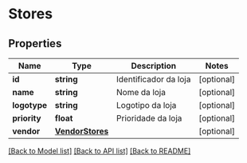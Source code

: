 # Stores

## Properties
Name | Type | Description | Notes
------------ | ------------- | ------------- | -------------
**id** | **string** | Identificador da loja | [optional] 
**name** | **string** | Nome da loja | [optional] 
**logotype** | **string** | Logotipo da loja | [optional] 
**priority** | **float** | Prioridade da loja | [optional] 
**vendor** | [**VendorStores**](VendorStores.md) |  | [optional] 

[[Back to Model list]](../README.md#documentation-for-models) [[Back to API list]](../README.md#documentation-for-api-endpoints) [[Back to README]](../README.md)



